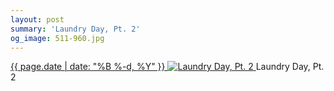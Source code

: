 ```yaml
---
layout: post
summary: 'Laundry Day, Pt. 2'
og_image: 511-960.jpg
---
```


<p>
 <time>
  <a href="/511">
   {{ page.date | date: "%B %-d, %Y" }}
  </a>
 </time>
 <a href="/511">
  <img alt="Laundry Day, Pt. 2" data-taken="8/7/2016" sizes="(min-width: 700px) 50vw, calc(100vw - 2rem)" src="{{ site.assets_url }}/511-480.jpg" srcset="{{ site.assets_url }}/511-960.jpg 960w, {{ site.assets_url }}/511-720.jpg 720w, {{ site.assets_url }}/511-480.jpg 480w, {{ site.assets_url }}/511-240.jpg 240w"/>
 </a>
 <span>
  Laundry Day, Pt. 2
 </span>
</p>
